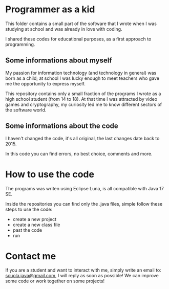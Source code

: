 # Programmer as a kid

This folder contains a small part of the software that I wrote when I was studying at school and was already in love with coding.

I shared these codes for educational purposes, as a first approach to programming.

## Some informations about myself

My passion for information technology (and technology in general) was born as a child; at school I was lucky enough to meet teachers who gave me the opportunity to express myself.

This repository contains only a small fraction of the programs I wrote as a high school student (from 14 to 18).
At that time I was attracted by video games and cryptography, my curiosity led me to know different sectors of the software world.

## Some informations about the code

I haven't changed the code, it's all original, the last changes date back to 2015.

In this code you can find errors, no best choice, comments and more.

# How to use the code

The programs was writen using Eclipse Luna, is all compatible with Java 17 SE.

Inside the repositories you can find only the .java files, simple follow these steps to use the code:

- create a new project
- create a new class file
- past the code
- run

# Contact me

If you are a student and want to interact with me, simply write an email to: scuola.java@gmail.com, I will reply as soon as possible! We can improve some code or work together on some projects!
